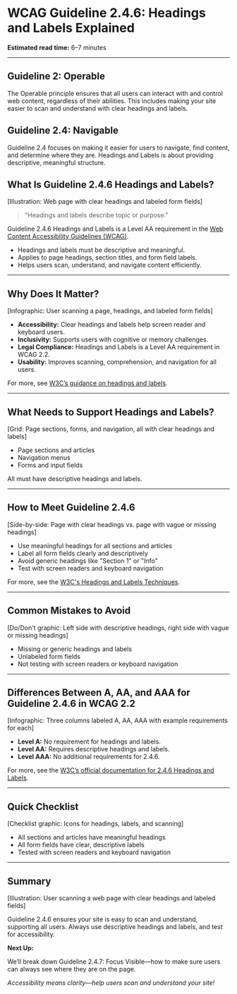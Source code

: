 <!--
title: WCAG Guideline 2.4.6: Headings and Labels Explained
series: Making the Web Accessible for All
description: A practical guide to WCAG Guideline 2.4.6 (Headings and Labels)—what it means, why it matters, and how to make your site easier to scan and understand.
keywords: wcag 2.4.6, headings and labels, accessibility, web standards, headings, form labels
image: wcag-2-4-6-headings-and-labels.png
imageAlt: Illustration of a web page with clear headings and labeled form fields
status: draft
-->

# **WCAG Guideline 2.4.6: Headings and Labels Explained**

**Estimated read time:** 6–7 minutes

---

## **Guideline 2: Operable**

The Operable principle ensures that all users can interact with and control web content, regardless of their abilities. This includes making your site easier to scan and understand with clear headings and labels.

## **Guideline 2.4: Navigable**

Guideline 2.4 focuses on making it easier for users to navigate, find content, and determine where they are. Headings and Labels is about providing descriptive, meaningful structure.

## **What Is Guideline 2.4.6 Headings and Labels?**

[Illustration: Web page with clear headings and labeled form fields]

> "Headings and labels describe topic or purpose."

Guideline 2.4.6 Headings and Labels is a Level AA requirement in the [Web Content Accessibility Guidelines (WCAG)](https://www.w3.org/WAI/WCAG22/quickref/#headings-and-labels).

- Headings and labels must be descriptive and meaningful.
- Applies to page headings, section titles, and form field labels.
- Helps users scan, understand, and navigate content efficiently.

---

## **Why Does It Matter?**

[Infographic: User scanning a page, headings, and labeled form fields]

- **Accessibility:** Clear headings and labels help screen reader and keyboard users.
- **Inclusivity:** Supports users with cognitive or memory challenges.
- **Legal Compliance:** Headings and Labels is a Level AA requirement in WCAG 2.2.
- **Usability:** Improves scanning, comprehension, and navigation for all users.

For more, see [W3C’s guidance on headings and labels](https://www.w3.org/WAI/WCAG22/Understanding/headings-and-labels.html).

---

## **What Needs to Support Headings and Labels?**

[Grid: Page sections, forms, and navigation, all with clear headings and labels]

- Page sections and articles
- Navigation menus
- Forms and input fields

All must have descriptive headings and labels.

---

## **How to Meet Guideline 2.4.6**

[Side-by-side: Page with clear headings vs. page with vague or missing headings]

- Use meaningful headings for all sections and articles
- Label all form fields clearly and descriptively
- Avoid generic headings like "Section 1" or "Info"
- Test with screen readers and keyboard navigation

For more, see the [W3C's Headings and Labels Techniques](https://www.w3.org/WAI/WCAG22/Techniques/general/G130).

---

## **Common Mistakes to Avoid**

[Do/Don't graphic: Left side with descriptive headings, right side with vague or missing headings]

- Missing or generic headings and labels
- Unlabeled form fields
- Not testing with screen readers or keyboard navigation

---

## **Differences Between A, AA, and AAA for Guideline 2.4.6 in WCAG 2.2**

[Infographic: Three columns labeled A, AA, AAA with example requirements for each]

- **Level A:** No requirement for headings and labels.
- **Level AA:** Requires descriptive headings and labels.
- **Level AAA:** No additional requirements for 2.4.6.

For more, see the [W3C’s official documentation for 2.4.6 Headings and Labels](https://www.w3.org/WAI/WCAG22/Understanding/headings-and-labels.html).

---

## **Quick Checklist**

[Checklist graphic: Icons for headings, labels, and scanning]

- All sections and articles have meaningful headings
- All form fields have clear, descriptive labels
- Tested with screen readers and keyboard navigation

---

## **Summary**

[Illustration: User scanning a web page with clear headings and labeled fields]

Guideline 2.4.6 ensures your site is easy to scan and understand, supporting all users. Always use descriptive headings and labels, and test for accessibility.

**Next Up:**

We’ll break down Guideline 2.4.7: Focus Visible—how to make sure users can always see where they are on the page.

*Accessibility means clarity—help users scan and understand your site!*
